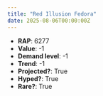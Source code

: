 ```yaml
---
title: "Red Illusion Fedora"
date: 2025-08-06T00:00:00Z
---
```

- **RAP**: 6277
- **Value**: -1
- **Demand level**: -1
- **Trend**: -1
- **Projected?**: True
- **Hyped?**: True
- **Rare?**: True
